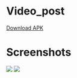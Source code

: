 # Video_post

[Download APK](https://drive.google.com/file/d/14URtEWCcrqRVzLYgUUIJ0a_rEzEmn_7V/view?usp=sharing)

# Screenshots
![](https://github.com/kratikpal/video_post/assets/38353446/0f93a0ab-7f49-48e0-ac89-5cdcb89e3247)
![](https://github.com/kratikpal/video_post/assets/38353446/99047e49-573c-4c3e-a37f-a5ee6053841b)
